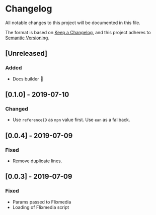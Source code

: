 # Changelog

All notable changes to this project will be documented in this file.

The format is based on [Keep a Changelog](https://keepachangelog.com/en/1.0.0/),
and this project adheres to [Semantic Versioning](https://semver.org/spec/v2.0.0.html).

## [Unreleased]
### Added
- Docs builder 🚀

## [0.1.0] - 2019-07-10
### Changed
- Use `referenceID` as `mpn` value first. Use `ean` as a fallback.

## [0.0.4] - 2019-07-09

### Fixed

- Remove duplicate lines.

## [0.0.3] - 2019-07-09

### Fixed

- Params passed to Flixmedia
- Loading of Flixmedia script

